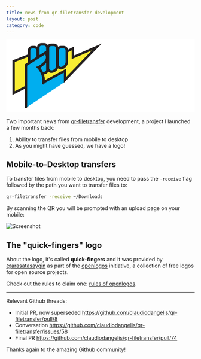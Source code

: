 ```yaml
---
title: news from qr-filetransfer development
layout: post
category: code
---
```


![Logo](https://raw.githubusercontent.com/claudiodangelis/qr-filetransfer/master/logo.svg)

Two important news from [qr-filetransfer](https://github.com/claudiodangelis/qr-filetransfer) development, a project I launched a few months back:

1. Ability to transfer files from mobile to desktop
2. As you might have guessed, we have a logo!


<!--more-->
##  Mobile-to-Desktop transfers

To transfer files from mobile to desktop, you need to pass the `-receive` flag followed by the path you want to transfer files to:

```sh
qr-filetransfer -receive ~/Downloads
```


By scanning the QR you will be prompted with an upload page on your mobile:


![Screenshot](https://github.com/claudiodangelis/qr-filetransfer/raw/master/mobile-demo.gif)


## The "quick-fingers" logo

About the logo, it's called **quick-fingers** and it was provided by [@arasatasaygin](https://github.com/arasatasaygin) as part of the [openlogos](https://github.com/arasatasaygin/openlogos) initiative, a collection of free logos for open source projects. 

Check out the rules to claim one: [rules of openlogos](https://github.com/arasatasaygin/openlogos#rules).



---

Relevant Github threads:

- Initial PR, now superseded https://github.com/claudiodangelis/qr-filetransfer/pull/8
- Conversation https://github.com/claudiodangelis/qr-filetransfer/issues/58
- Final PR https://github.com/claudiodangelis/qr-filetransfer/pull/74


Thanks again to the amazing Github community!
